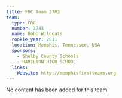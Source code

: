 ```yaml
---
title: FRC Team 3783
team:
  type: FRC
  number: 3783
  name: Robo Wildcats
  rookie_year: 2011
  location: Memphis, Tennessee, USA
  sponsors:
    - Shelby County Schools
    - HAMILTON HIGH SCHOOL
  links:
    Website: http://memphisfirstteams.org
---
```

No content has been added for this team